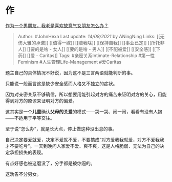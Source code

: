 # 作
[作为一个男朋友，我老是喜欢故意气女朋友怎么办？](https://www.zhihu.com/question/277982259/answer/2058482390)

> Author: #JohnHexa 
Last update: *14/08/2021* by ANingNing
Links: [[无伤大雅的承诺]] [[值得一嫁]] [[赔我啥]] [[保持自我]] [[事业已定]] [[所托非人]] [[要的是啥 - 女人]] [[要的是啥 - 男人]] [[不配被爱]] [[安全感]] [[下药]] [[爱 - Caritas]]
Tags: #亲密关系Intimate-Relationship #第一性Feminism #人生管理Life-Management #爱Caritas 



题主自己的具体情况不好说，因为这不是三言两语就能判断的事。

只能说一般而言这是缺少安全感而人格又不独立的症状。

因为对亲密关系不够确信，所以想要用能引起对方的痛苦来证明对方的关心，用能得到对方的原谅来证明对方的偏爱。

这其实是一个**儿童**确认**父母的关爱**的模式——哭一哭、闹一闹，看看有没有人抱——不适用于平等交往。

至于说“怎么办”，就是长大点，停止做这种没出息的事。

自己决定要爱就爱，决定不爱就不爱，不要搞成“对方爱我我就爱，对方不爱我我才不要吃亏”。一天到晚问人家爱不爱、爽不爽，这是人格脆弱、无法为自己的决定承担损失的表现。

有点好感也被这磨没了，分手都是被你逼的。

这劝告不分男女。

